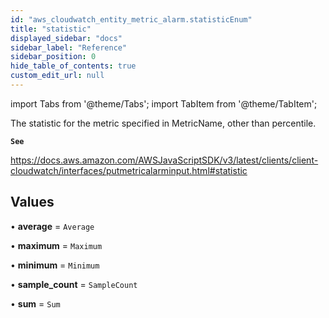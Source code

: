 ```yaml
---
id: "aws_cloudwatch_entity_metric_alarm.statisticEnum"
title: "statistic"
displayed_sidebar: "docs"
sidebar_label: "Reference"
sidebar_position: 0
hide_table_of_contents: true
custom_edit_url: null
---
```


import Tabs from '@theme/Tabs';
import TabItem from '@theme/TabItem';

The statistic for the metric specified in MetricName, other than percentile.

**`See`**

https://docs.aws.amazon.com/AWSJavaScriptSDK/v3/latest/clients/client-cloudwatch/interfaces/putmetricalarminput.html#statistic

## Values

• **average** = `Average`

• **maximum** = `Maximum`

• **minimum** = `Minimum`

• **sample\_count** = `SampleCount`

• **sum** = `Sum`
